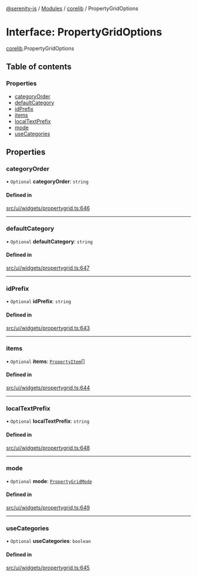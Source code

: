 [@serenity-is](../README.md) / [Modules](../modules.md) / [corelib](../modules/corelib.md) / PropertyGridOptions

# Interface: PropertyGridOptions

[corelib](../modules/corelib.md).PropertyGridOptions

## Table of contents

### Properties

- [categoryOrder](corelib.PropertyGridOptions.md#categoryorder)
- [defaultCategory](corelib.PropertyGridOptions.md#defaultcategory)
- [idPrefix](corelib.PropertyGridOptions.md#idprefix)
- [items](corelib.PropertyGridOptions.md#items)
- [localTextPrefix](corelib.PropertyGridOptions.md#localtextprefix)
- [mode](corelib.PropertyGridOptions.md#mode)
- [useCategories](corelib.PropertyGridOptions.md#usecategories)

## Properties

### categoryOrder

• `Optional` **categoryOrder**: `string`

#### Defined in

[src/ui/widgets/propertygrid.ts:646](https://github.com/serenity-is/serenity/blob/master/packages/corelib/src/ui/widgets/propertygrid.ts#L646)

___

### defaultCategory

• `Optional` **defaultCategory**: `string`

#### Defined in

[src/ui/widgets/propertygrid.ts:647](https://github.com/serenity-is/serenity/blob/master/packages/corelib/src/ui/widgets/propertygrid.ts#L647)

___

### idPrefix

• `Optional` **idPrefix**: `string`

#### Defined in

[src/ui/widgets/propertygrid.ts:643](https://github.com/serenity-is/serenity/blob/master/packages/corelib/src/ui/widgets/propertygrid.ts#L643)

___

### items

• `Optional` **items**: [`PropertyItem`](q.PropertyItem.md)[]

#### Defined in

[src/ui/widgets/propertygrid.ts:644](https://github.com/serenity-is/serenity/blob/master/packages/corelib/src/ui/widgets/propertygrid.ts#L644)

___

### localTextPrefix

• `Optional` **localTextPrefix**: `string`

#### Defined in

[src/ui/widgets/propertygrid.ts:648](https://github.com/serenity-is/serenity/blob/master/packages/corelib/src/ui/widgets/propertygrid.ts#L648)

___

### mode

• `Optional` **mode**: [`PropertyGridMode`](../enums/corelib.PropertyGridMode.md)

#### Defined in

[src/ui/widgets/propertygrid.ts:649](https://github.com/serenity-is/serenity/blob/master/packages/corelib/src/ui/widgets/propertygrid.ts#L649)

___

### useCategories

• `Optional` **useCategories**: `boolean`

#### Defined in

[src/ui/widgets/propertygrid.ts:645](https://github.com/serenity-is/serenity/blob/master/packages/corelib/src/ui/widgets/propertygrid.ts#L645)

